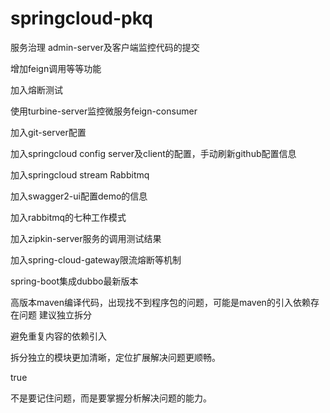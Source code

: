 # springcloud-pkq
服务治理
admin-server及客户端监控代码的提交

增加feign调用等等功能

加入熔断测试

使用turbine-server监控微服务feign-consumer

加入git-server配置

加入springcloud config server及client的配置，手动刷新github配置信息

加入springcloud stream Rabbitmq

加入swagger2-ui配置demo的信息

加入rabbitmq的七种工作模式

加入zipkin-server服务的调用测试结果

加入spring-cloud-gateway限流熔断等机制

spring-boot集成dubbo最新版本

高版本maven编译代码，出现找不到程序包的问题，可能是maven的引入依赖存在问题
建议独立拆分

避免重复内容的依赖引入

拆分独立的模块更加清晰，定位扩展解决问题更顺畅。

 <properties>
   <spring-boot.repackage.skip>true</spring-boot.repackage.skip>
  </properties>
  
不是要记住问题，而是要掌握分析解决问题的能力。

